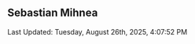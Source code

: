 <h2>Sebastian Mihnea</h2>

<!--RECENT_ACTIVITY:start-->
<!--RECENT_ACTIVITY:end-->
<!--RECENT_ACTIVITY:last_update-->
Last Updated: Tuesday, August 26th, 2025, 4:07:52 PM
<!--RECENT_ACTIVITY:last_update_end-->

<!---LOL-STATS-START-HERE--->
<!---LOL-STATS-END-HERE--->
